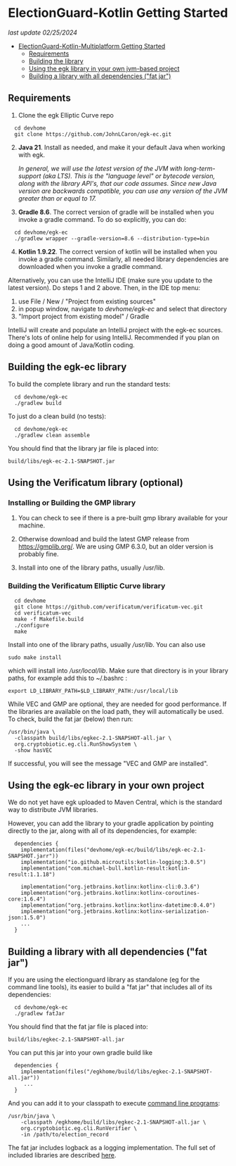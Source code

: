 # ElectionGuard-Kotlin Getting Started

_last update 02/25/2024_

<!-- TOC -->
* [ElectionGuard-Kotlin-Multiplatform Getting Started](#egk-ec-getting-started)
  * [Requirements](#requirements)
  * [Building the library](#building-the-library)
  * [Using the egk library in your own jvm-based project](#using-the-egk-library-in-your-own-jvm-based-project)
  * [Building a library with all dependencies ("fat jar")](#building-a-library-with-all-dependencies-fat-jar)
<!-- TOC -->

## Requirements

1. Clone the egk Elliptic Curve repo

```
  cd devhome
  git clone https://github.com/JohnLCaron/egk-ec.git
```

2. **Java 21**. Install as needed, and make it your default Java when working with egk.

    _In general, we will use the latest version of the JVM with long-term-support (aka LTS). 
    This is the "language level" or bytecode version, along with the library API's, that our code assumes. 
    Since new Java version are backwards compatible, you can use any version of the JVM greater than or equal to 17._

3. **Gradle 8.6**. The correct version of gradle will be installed when you invoke a gradle command. 
   To do so explicitly, you can do:

```
  cd devhome/egk-ec
  ./gradlew wrapper --gradle-version=8.6 --distribution-type=bin
```

4. **Kotlin 1.9.22**. The correct version of kotlin will be installed when you invoke a gradle command.
   Similarly, all needed library dependencies are downloaded when you invoke a gradle command.

Alternatively, you can use the IntelliJ IDE (make sure you update to the latest version). 
Do steps 1 and 2 above. Then, in the IDE top menu: 
   1. use File / New / "Project from existing sources"
   2. in popup window, navigate to _devhome/egk-ec_ and select that directory
   3. "Import project from existing model" / Gradle

IntelliJ will create and populate an IntelliJ project with the egk-ec sources. There's
lots of online help for using IntelliJ. Recommended if you plan on doing a good amount of Java/Kotlin coding.

## Building the egk-ec library

To build the complete library and run the standard tests:

```
  cd devhome/egk-ec
  ./gradlew build
```

To just do a clean build (no tests):

```
  cd devhome/egk-ec
  ./gradlew clean assemble
```

You should find that the library jar file is placed into:

`build/libs/egk-ec-2.1-SNAPSHOT.jar
`

## Using the Verificatum library (optional)

### Installing or Building the GMP library

1. You can check to see if there is a pre-built gmp library available for your machine.

2. Otherwise download and build the latest GMP release from https://gmplib.org/. We are using GMP 6.3.0, but an older 
version is probably fine.

3. Install into one of the library paths, usually /usr/lib.


### Building the Verificatum Elliptic Curve library

```
  cd devhome
  git clone https://github.com/verificatum/verificatum-vec.git
  cd verificatum-vec
  make -f Makefile.build
  ./configure
  make
```

Install into one of the library paths, usually _/usr/lib_. You can also use

```
sudo make install
```

which will install into _/usr/local/lib_. Make sure that directory is in your library paths, for example add this to 
~/.bashrc :

```
export LD_LIBRARY_PATH=$LD_LIBRARY_PATH:/usr/local/lib
```

While VEC and GMP are optional, they are needed for good performance. If the libraries are available on the load path, 
they will automatically be used. To check, build the fat jar (below) then run:

```
/usr/bin/java \
  -classpath build/libs/egkec-2.1-SNAPSHOT-all.jar \
  org.cryptobiotic.eg.cli.RunShowSystem \
  -show hasVEC
```
If successful, you will see the message "VEC and GMP are installed".


## Using the egk-ec library in your own project

We do not yet have egk uploaded to Maven Central, which is the standard way to distribute JVM libraries.

However, you can add the library to your gradle application by pointing directly to the jar, along with all
of its dependencies, for example:

```
  dependencies {
    implementation(files("devhome/egk-ec/build/libs/egk-ec-2.1-SNAPSHOT.jarr"))
    implementation("io.github.microutils:kotlin-logging:3.0.5")
    implementation("com.michael-bull.kotlin-result:kotlin-result:1.1.18")
    
    implementation("org.jetbrains.kotlinx:kotlinx-cli:0.3.6")
    implementation("org.jetbrains.kotlinx:kotlinx-coroutines-core:1.6.4")
    implementation("org.jetbrains.kotlinx:kotlinx-datetime:0.4.0")
    implementation("org.jetbrains.kotlinx:kotlinx-serialization-json:1.5.0")
    ...
  }
```

## Building a library with all dependencies ("fat jar")

If you are using the electionguard library as standalone (eg for the command line tools), its easier to build a 
"fat jar" that includes all of its dependencies: 

```
  cd devhome/egk-ec
  ./gradlew fatJar
```

You should find that the fat jar file is placed into:

`build/libs/egkec-2.1-SNAPSHOT-all.jar
`

You can put this jar into your own gradle build like

```
  dependencies {
    implementation(files("/egkhome/build/libs/egkec-2.1-SNAPSHOT-all.jar"))
     ...
  }
```

And you can add it to your classpath to execute [command line programs](CommandLineInterface.md):

```
/usr/bin/java \
    -classpath /egkhome/build/libs/egkec-2.1-SNAPSHOT-all.jar \
    org.cryptobiotic.eg.cli.RunVerifier \
    -in /path/to/election_record
```

The fat jar includes logback as a logging implementation. The full set of included libraries are described
[here](../dependencies.txt).
